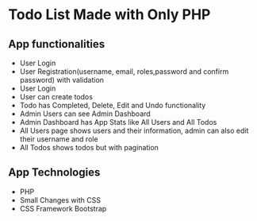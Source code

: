 <h1>Todo List Made with Only PHP</h1>

<div>
   <h2>App functionalities</h2>
  <ul>
    <li>User Login</li>
    <li>User Registration(username, email, roles,password and confirm password) with validation</li>
    <li>User Login</li>
    <li>User can create todos</li>
    <li>Todo has Completed, Delete, Edit and Undo functionality</li>
    <li>Admin Users can see Admin Dashboard</li>
    <li>Admin Dashboard has App Stats like All Users and All Todos</li>
    <li>All Users page shows users and their information, admin can also edit their username and role</li>
    <li>All Todos shows todos but with pagination</li>
   </ul>
   <h2>App Technologies</h2>
   <ul>
      <li>PHP</li>
      <li>Small Changes with CSS</li>
      <li>CSS Framework Bootstrap</li>
   </ul>
</div>
